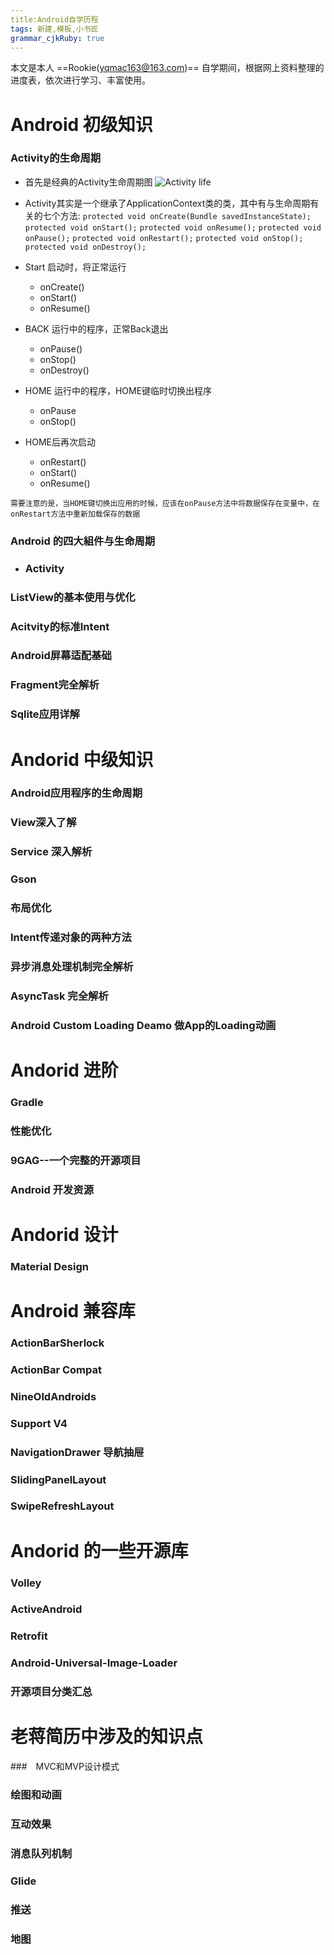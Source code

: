```yaml
---
title:Android自学历程
tags: 新建,模板,小书匠
grammar_cjkRuby: true
---
```



本文是本人 ==Rookie(yqmac163@163.com)== 自学期间，根据网上资料整理的进度表，依次进行学习、丰富使用。


# Android 初级知识

### Activity的生命周期

 * 首先是经典的Activity生命周期图
 ![Activity life][1]

 * Activity其实是一个继承了ApplicationContext类的类，其中有与生命周期有关的七个方法:
  `protected void onCreate(Bundle savedInstanceState);`
  `protected void onStart();`
  `protected void onResume();`
  `protected void onPause();`
  `protected void onRestart();`
  `protected void onStop();`
  `protected void onDestroy();`

  * Start 启动时，将正常运行
      * onCreate()
      * onStart()
      * onResume()
  * BACK 运行中的程序，正常Back退出
      * onPause()
      * onStop()
      * onDestroy()
  * HOME 运行中的程序，HOME键临时切换出程序
      * onPause
      * onStop()
  * HOME后再次启动
      * onRestart()
      * onStart()
      * onResume()

  `需要注意的是，当HOME键切换出应用的时候，应该在onPause方法中将数据保存在变量中，在onRestart方法中重新加载保存的数据`

### Android 的四大組件与生命周期

* ### Activity

    
### ListView的基本使用与优化

### Acitvity的标准Intent

### Android屏幕适配基础

### Fragment完全解析

### Sqlite应用详解

# Andorid 中级知识

### Android应用程序的生命周期

### View深入了解

### Service 深入解析

### Gson

### 布局优化

### Intent传递对象的两种方法

### 异步消息处理机制完全解析

### AsyncTask 完全解析

### Android Custom Loading Deamo 做App的Loading动画

# Andorid 进阶

### Gradle

### 性能优化

### 9GAG--一个完整的开源项目

### Android 开发资源

# Andorid 设计

### Material Design

# Android 兼容库

### ActionBarSherlock

### ActionBar Compat

### NineOldAndroids

### Support V4

### NavigationDrawer 导航抽屉

### SlidingPanelLayout

### SwipeRefreshLayout

# Andorid 的一些开源库

### Volley

### ActiveAndroid

### Retrofit

### Android-Universal-Image-Loader

### 开源项目分类汇总

# 老蒋简历中涉及的知识点

###　MVC和MVP设计模式

### 绘图和动画

### 互动效果

### 消息队列机制

### Glide 

### 推送 

### 地图


  [1]: ./images/1464799544450.jpg "1464799544450.jpg"